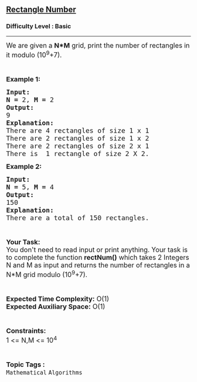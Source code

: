 <h2><a href="https://practice.geeksforgeeks.org/problems/rectangle-number4650/1?utm_source=gfg&utm_medium=article&utm_campaign=bottom_sticky_on_article">Rectangle Number</a></h2><h3>Difficulty Level : Basic</h3><hr><div class="problems_problem_content__Xm_eO"><p><span style="font-size:18px">We are given a <strong>N*M</strong> grid, print the number of rectangles in it modulo (10<sup>9</sup>+7).</span></p>

<p>&nbsp;</p>

<p><span style="font-size:18px"><strong>Example 1:</strong></span></p>

<pre><span style="font-size:18px"><strong>Input:</strong></span>
<span style="font-size:18px"><strong>N = </strong>2, <strong>M = </strong>2</span>
<span style="font-size:18px"><strong>Output:</strong></span>
<span style="font-size:18px">9</span>
<span style="font-size:18px"><strong>Explanation:</strong></span>
<span style="font-size:18px">There are 4 rectangles of size 1 x 1
There are 2 rectangles of size 1 x 2
There are 2 rectangles of size 2 x 1
There is  1 rectangle of size 2 X 2.</span></pre>

<p><span style="font-size:18px"><strong>Example 2:</strong></span></p>

<pre><span style="font-size:18px"><strong>Input:</strong></span>
<span style="font-size:18px"><strong>N = </strong>5, <strong>M = </strong>4</span>
<span style="font-size:18px"><strong>Output:</strong></span>
<span style="font-size:18px">150</span>
<span style="font-size:18px"><strong>Explanation:</strong></span>
<span style="font-size:18px">There are a total of 150 rectangles.</span></pre>

<p>&nbsp;</p>

<p><span style="font-size:18px"><strong>Your Task:</strong><br>
You don't need to read input or print anything. Your task is to complete the function <strong>rectNum()</strong> which takes 2 Integers N and M as input and returns the number of rectangles in a N*M grid modulo (10<sup>9</sup>+7).</span></p>

<p>&nbsp;</p>

<p><span style="font-size:18px"><strong>Expected Time Complexity:</strong> O(1)<br>
<strong>Expected Auxiliary Space:</strong> O(1)</span></p>

<p>&nbsp;</p>

<p><span style="font-size:18px"><strong>Constraints:</strong></span><br>
<span style="font-size:18px">1 &lt;= N,M &lt;= 10<sup>4</sup></span></p>
</div><br><p><span style=font-size:18px><strong>Topic Tags : </strong><br><code>Mathematical</code>&nbsp;<code>Algorithms</code>&nbsp;